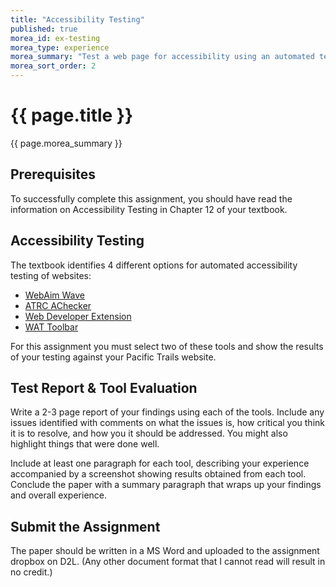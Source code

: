 ```yaml
---
title: "Accessibility Testing"
published: true
morea_id: ex-testing
morea_type: experience
morea_summary: "Test a web page for accessibility using an automated testing tool."
morea_sort_order: 2
---
```


# {{ page.title }}
{{ page.morea_summary }}

## Prerequisites
To successfully complete this assignment, you should have read the information on Accessibility Testing in Chapter 12 of your textbook.

## Accessibility Testing
The textbook identifies 4 different options for automated accessibility testing of websites:

- [WebAim Wave](http://wave.webaim.org/)
- [ATRC AChecker](http://achecker.ca/)
- [Web Developer Extension](http://chrispederick.com/work/web-developer/)
- [WAT Toolbar](https://www.paciellogroup.com/resources/wat/)

For this assignment you must select two of these tools and show the results of your testing against your Pacific Trails website.  

## Test Report & Tool Evaluation
Write a 2-3 page report of your findings using each of the tools.  Include any issues identified with comments on what the issues is, how critical you think it is to resolve, and how you it should be addressed.  You might also highlight things that were done well.

Include at least one paragraph for each tool, describing your experience accompanied by a screenshot showing results obtained from each tool. Conclude the paper with a summary paragraph that wraps up your findings and overall experience.

## Submit the Assignment
The paper should be written in a MS Word and uploaded to the assignment dropbox on D2L. (Any other document format that I cannot read will result in no credit.)
